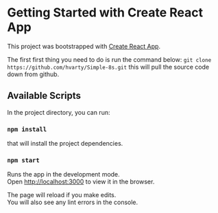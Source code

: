# Getting Started with Create React App

This project was bootstrapped with [Create React App](https://github.com/facebook/create-react-app).

The first first thing you need to do is run the command below:
`git clone https://github.com/hvarty/Simple-8s.git`
this will pull the source code down from github.

## Available Scripts

In the project directory, you can run: 
### `npm install`
that will install the project dependencies.

### `npm start`

Runs the app in the development mode.\
Open [http://localhost:3000](http://localhost:3000) to view it in the browser.

The page will reload if you make edits.\
You will also see any lint errors in the console.
